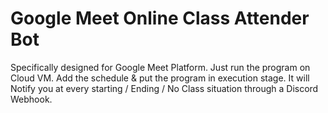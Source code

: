 # Google Meet Online Class Attender Bot
Specifically designed for Google Meet Platform. Just run the program on Cloud VM. Add the schedule &amp; put the program in execution stage. It will Notify you at every starting / Ending / No Class situation through a Discord Webhook.
